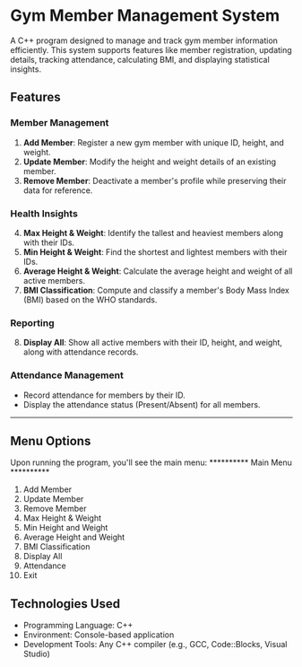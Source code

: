 # Gym Member Management System

A C++ program designed to manage and track gym member information efficiently. This system supports features like member registration, updating details, tracking attendance, calculating BMI, and displaying statistical insights.



## Features

### Member Management
1. **Add Member**: Register a new gym member with unique ID, height, and weight.
2. **Update Member**: Modify the height and weight details of an existing member.
3. **Remove Member**: Deactivate a member's profile while preserving their data for reference.



### Health Insights
4. **Max Height & Weight**: Identify the tallest and heaviest members along with their IDs.
5. **Min Height & Weight**: Find the shortest and lightest members with their IDs.
6. **Average Height & Weight**: Calculate the average height and weight of all active members.
7. **BMI Classification**: Compute and classify a member's Body Mass Index (BMI) based on the WHO standards.



### Reporting
8. **Display All**: Show all active members with their ID, height, and weight, along with attendance records.



### Attendance Management
- Record attendance for members by their ID.
- Display the attendance status (Present/Absent) for all members.

---


## Menu Options
Upon running the program, you'll see the main menu:
********** Main Menu **********
1. Add Member
2. Update Member
3. Remove Member
4. Max Height & Weight
5. Min Height and Weight
6. Average Height and Weight
7. BMI Classification
8. Display All
9. Attendance
0. Exit

## Technologies Used
- Programming Language: C++
- Environment: Console-based application
- Development Tools: Any C++ compiler (e.g., GCC, Code::Blocks, Visual Studio)



